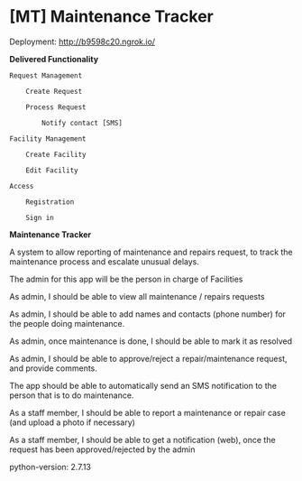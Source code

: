 # [MT] Maintenance Tracker

Deployment: http://b9598c20.ngrok.io/

**Delivered Functionality**

	Request Management

		Create Request

		Process Request

			Notify contact [SMS]

	Facility Management

		Create Facility

		Edit Facility

	Access

		Registration

		Sign in

**Maintenance Tracker**

A system to allow reporting of maintenance and repairs request, to track the maintenance process and escalate unusual delays.

The admin for this app will be the person in charge of Facilities

As admin, I should be able to view all maintenance / repairs requests

As admin, I should be able to add names and contacts (phone number) for the people doing maintenance.

As admin, once maintenance is done, I should be able to mark it as resolved

As admin, I should be able to approve/reject a repair/maintenance request, and provide comments.

The app should be able to automatically send an SMS notification to the person that is to do maintenance. 

As a staff member, I should be able to report a maintenance or repair case (and upload a photo if necessary)

As a staff member, I should be able to get a notification (web), once the request has been approved/rejected by the admin

python-version: 2.7.13

